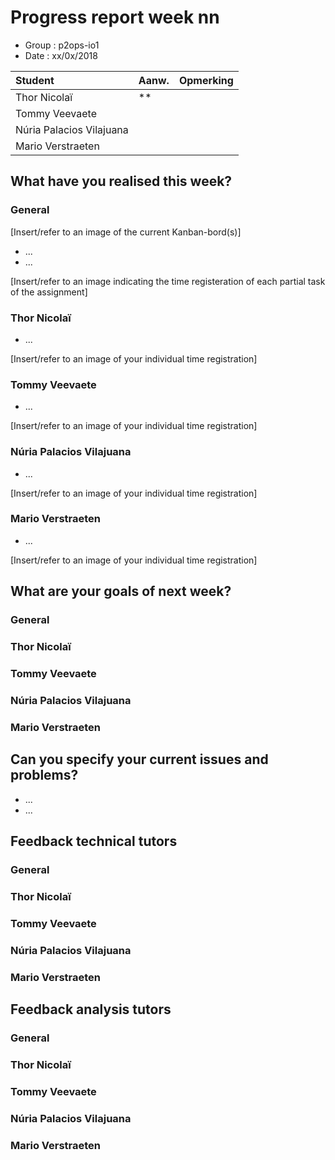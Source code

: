 # Progress report week nn

* Group : p2ops-io1
* Date  : xx/0x/2018

| Student  | Aanw. | Opmerking |
| :---     | :---  | :---      |
| Thor Nicolaï |   **    |           |
| Tommy Veevaete |       |           |
| Núria Palacios Vilajuana	 |       |           |
| Mario Verstraeten	 |       |           |

## What have you realised this week?

### General

[Insert/refer to an image of the current Kanban-bord(s)]

* ...
* ...

[Insert/refer to an image indicating the time registeration of each partial task of the assignment]

### Thor Nicolaï 

* ...

[Insert/refer to an image of your individual time registration]

### Tommy Veevaete

* ...

[Insert/refer to an image of your individual time registration]

### Núria Palacios Vilajuana

* ...

[Insert/refer to an image of your individual time registration]

### Mario Verstraeten

* ...

[Insert/refer to an image of your individual time registration]

## What are your goals of next week?

### General
### Thor Nicolaï 
### Tommy Veevaete
### Núria Palacios Vilajuana
### Mario Verstraeten

## Can you specify your current issues and problems?

* ...
* ...

## Feedback technical tutors

### General

### Thor Nicolaï 
### Tommy Veevaete
### Núria Palacios Vilajuana
### Mario Verstraeten

## Feedback analysis tutors

### General

### Thor Nicolaï 
### Tommy Veevaete
### Núria Palacios Vilajuana
### Mario Verstraeten


